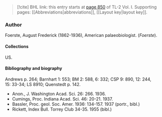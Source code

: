 > [!cite] BHL link: this entry starts at [page 850](https://www.biodiversitylibrary.org/item/103414#page/898/mode/1up) of TL-2 Vol. I.
> Supporting pages: [[Abbreviations|abbreviations]], [[Layout key|layout key]].

### Author

Foerste, August Frederick (1862-1936), American palaeobiologist. (*Foerste*).

#### Collections

US.

#### Bibliography and biography

Andrews p. 264; Barnhart 1: 553; BM 2: 588, 6: 332; CSP 9: 890, 12: 244, 15: 33-34; LS 8910; Quenstedt p. 142.
- Anon., J. Washington Acad. Sci. 26: 266. 1936.
- Cumings, Proc. Indiana Acad. Sci. 46: 20-21. 1937.
- Bassler, Proc. geol. Soc. Amer. 1936: 134-157. 1937 (portr., bibl.)
- Rickett, Index Bull. Torrey Club 34-35. 1955 (bibl.)

